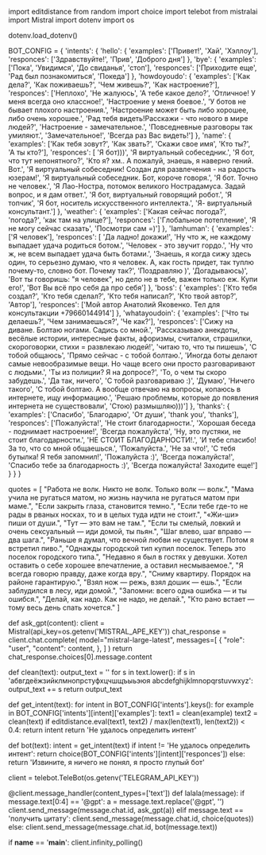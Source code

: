 import editdistance
from random import choice
import telebot
from mistralai import Mistral
import dotenv
import os

dotenv.load_dotenv()

BOT_CONFIG = {
    'intents': {
        'hello': {
            'examples': ['Привет!', 'Хай', 'Хэллоу'],
            'responces': ['Здравствуйте!', 'Прив', 'Доброго дня']
        },
        'bye': {
            'examples': ['Пока', 'Увидимся', 'До свиданья', 'стоп'],
            'responces': ['Приходите еще', 'Рад был познакомиться', 'Покеда']
        },
        'howdoyoudo': {
            'examples': ['Как дела?', 'Как поживаешь?', 'Чем живешь?', 'Как настроение?'],
            'responces': ['Неплохо',
                          'Не жалуюсь',
                          'А тебе какое дело?',
                          'Отличное! У меня всегда оно классное!',
                          'Настроение у меня боевое.',
                          'У ботов не бывает плохого настроения.',
                          'Настроение может быть либо хорошее, либо очень хорошее.',
                          'Рад тебя видеть!Расскажи - что нового в мире людей?',
                          'Настроение - замечательное.',
                          'Повседневные разговоры так умиляют.',
                          'Замечательное!',
                          'Всегда раз Вас видеть!']
        },
        'name': {
            'examples': ['Как тебя зовут?', 'Как звать?', 'Скажи свое имя', 'Кто ты?', 'А ты кто?'],
            'responces': [
                'Я бот)))',
                'Я виртуальный собеседник.',
                'Я бот, что тут непонятного?',
                'Кто я? хм.. А пожалуй, знаешь, я наверно гений. Вот.',
                'Я виртуальный собеседник!  Создан для развлечения - на радость юзерам!',
                'Я виртуальный собеседник. Бот, короче говоря.',
                'Я бот. Точно не человек.',
                'Я Лао-Ностра, потомок великого Нострадамуса. Задай вопрос, и я дам ответ.',
                'Я бот, виртуальный говорящий робот.',
                'Я топчик',
                'Я бот, носитель искусственного интеллекта.',
                'Я- виртуальный консультант.']
        },
        'weather': {
            'examples': ['Какая сейчас погода?', 'погода?', 'как там на улице?'],
            'responces': ['Глобальное потепление', 'Я не могу сейчас сказать', 'Посмотри сам =)']
        },
        'Iamhuman': {
            'examples': ['Я человек'],
            'responces': [
                'Да ладно! докажи!',
                'Ну что ж, не каждому выпадает удача родиться ботом.',
                'Человек - это звучит гордо.',
                'Ну что ж, не всем выпадает удача быть ботами.',
                'Знаешь, я когда сижу здесь один, то серьезно думаю, что я человек. А, как гость придет, так туплю почему-то, словно бот. Почему так?',
                'Поздравляю )',
                'Догадываюсь)',
                'Вот ты говоришь: "я человек", но дело не в тебе, важен только еж. Купи его!',
                'Вот Вы всё про себя да про себя']
        },
        'boss': {
            'examples': ['Кто тебя создал?', 'Кто тебя сделал?', 'Кто тебя написал?', 'Кто твой автор?', 'Автор'],
            'responces': ['Мой автор Анатолий Яковенко. Тел для консультакции +79660144914']
        },
        'whatayoudoin': {
            'examples': ['Что ты делаешь?', 'Чем занимаешься?', 'Че как?'],
            'responces': ['Сижу на диване. Болтаю ногами. Садись со мной.',
                          'Рассказываю анекдоты, весёлые истории, интересные факты, афоризмы, считалки, страшилки, скороговорки, стихи = развлекаю людей!',
                          'читаю то, что ты пишешь',
                          'С тобой общаюсь',
                          'Прямо сейчас - с тобой болтаю.',
                          'Иногда боты делают самые невообразимые вещи. Но чаще всего они просто разговаривают с людьми.',
                          'Ты из полиции? Я на допросе?',
                          'То, о чем ты скоро забудешь.',
                          'Да так, ничего',
                          'С тобой разговариваю :)',
                          'Думаю',
                          'Ничего такого',
                          'C тобой болтаю. А вообще отвечаю на вопросы, копаюсь в интернете, ищу информацию.',
                          'Решаю проблемы, которые до появления интернета не существовали',
                          'Стою) размышляю)))']
        },
        'thanks': {
            'examples': ['Спасибо', 'Благодарю', 'От души', 'thank you', 'thanks'],
            'responces': ['Пожалуйста!',
                          'Не стоит благодарности.',
                          'Хорошая беседа - поднимает настроение!',
                          'Всегда пожалуйста',
                          'Ну, это пустяки, не стоит благодарности.',
                          'НЕ СТОИТ БЛАГОДАРНОСТИ!.',
                          'И тебе спасибо! За то, что со мной общаешься.',
                          'Пожалуйста.',
                          'Не за что!',
                          'С тебя бутылка! Я тебя запомнил!',
                          'Пожалуйста  :)',
                          'Всегда пожалуйста!',
                          'Спасибо тебе за благодарность  :)',
                          'Всегда пожалуйста! Заходите еще!']
        }
    }
}

quotes = [
    "Работа не волк. Никто не волк. Только волк — волк.",
    "Мама учила не ругаться матом, но жизнь научила не ругаться матом при маме.",
    "Если закрыть глаза, становится темно.",
    "Если тебе где-то не рады в рваных носках, то и в целых туда идти не стоит.",
    "«Жи-ши» пиши от души.",
    "Тут — это вам не там.",
    "Если ты смелый, ловкий и очень сексуальный — иди домой, ты пьян.",
    "Шаг влево, шаг вправо — два шага.",
    "Раньше я думал, что вечной любви не существует. Потом я встретил пиво.",
    "Однажды городской тип купил поселок. Теперь это поселок городского типа.",
    "Недавно я был в гостях у девушки. Хотел оставить о себе хорошее впечатление, а оставил несмываемое.",
    "Я всегда говорю правду, даже когда вру.",
    "Сниму квартиру. Порядок на районе гарантирую.",
    "Взял нож — режь, взял дошик — ешь.",
    "Если заблудился в лесу, иди домой.",
    "Запомни: всего одна ошибка — и ты ошибся.",
    "Делай, как надо. Как не надо, не делай.",
    "Кто рано встает — тому весь день спать хочется."
]

def ask_gpt(content):
    client = Mistral(api_key=os.getenv('MISTRAL_APE_KEY'))
    chat_response = client.chat.complete(
        model="mistral-large-latest",
        messages=[
            {
                "role": "user",
                "content": content,
            },
        ]
    )
    return chat_response.choices[0].message.content

def clean(text):
    output_text = ''
    for s in text.lower():
        if s in 'абвгдеёжзийклмнопрстуфхцчшщъыьэюя abcdefghijklmnopqrstuvwxyz':
            output_text += s
    return output_text

def get_intent(text):
    for intent in BOT_CONFIG['intents'].keys():
        for example in BOT_CONFIG['intents'][intent]['examples']:
            text1 = clean(example)
            text2 = clean(text)
            if editdistance.eval(text1, text2) / max(len(text1), len(text2)) < 0.4:
                return intent
    return 'Не удалось определить интент'

def bot(text):
    intent = get_intent(text)
    if intent != 'Не удалось определить интент':
        return choice(BOT_CONFIG['intents'][intent]['responces'])
    else:
        return 'Извините, я ничего не понял, я просто глупый бот'

client = telebot.TeleBot(os.getenv('TELEGRAM_API_KEY'))

@client.message_handler(content_types=['text'])
def lalala(message):
    if message.text[0:4] == '@gpt':
        a = message.text.replace('@gpt', '')
        client.send_message(message.chat.id, ask_gpt(a))
    elif message.text == 'получить цитату':
        client.send_message(message.chat.id, choice(quotes))
    else:
        client.send_message(message.chat.id, bot(message.text))

if __name__ == '__main__':
    client.infinity_polling()


